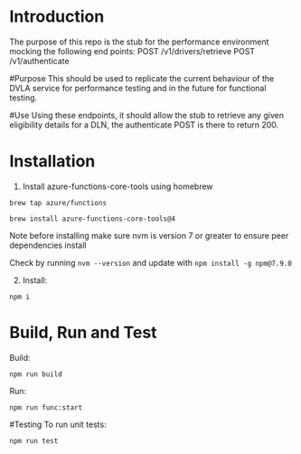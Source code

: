 # Introduction

The purpose of this repo is the stub for the performance environment mocking the following end points:
POST /v1/drivers/retrieve
POST /v1/authenticate

#Purpose
This should be used to replicate the current behaviour of the DVLA service for performance testing and in the future for functional testing.

#Use
Using these endpoints, it should allow the stub to retrieve any given eligibility details for a DLN, the authenticate POST is there to return 200.

# Installation

1. Install azure-functions-core-tools using homebrew

`brew tap azure/functions`

`brew install azure-functions-core-tools@4`

Note before installing make sure nvm is version 7 or greater to ensure peer dependencies install

Check by running `nvm --version` and update with `npm install -g npm@7.9.0`

2. Install:

`npm i`

# Build, Run and Test

Build:

`npm run build`

Run:

`npm run func:start`

#Testing
To run unit tests:

`npm run test`

